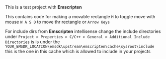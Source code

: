 This is a test project with **Emscripten**

This contains code for making a movable rectangle
`M` to toggle move with mouse 
`W A S D` to move thr rectangle or `Arrow Keys`


For include dirs from **Emscripten** intellisense change the include directories under `Project > Properties > C/C++ > General > Additional Include Directories` 
is is under the `YOUR_EMSDK_LOCATION\emsdk\upstream\emscripten\cache\sysroot\include`
this is the one in this cache which is allowed to include in your projects